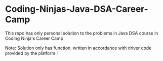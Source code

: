 # Coding-Ninjas-Java-DSA-Career-Camp
This repo has only personal solution to the problems in Java DSA course in Coding Ninja's Career Camp

Note: Solution only has function, written in accordance with driver code provided by the platform !
